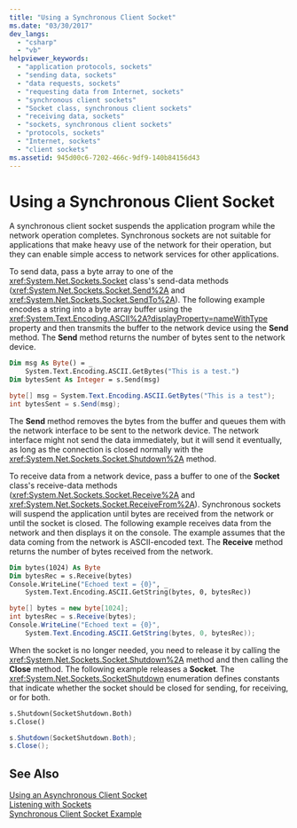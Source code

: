 ```yaml
---
title: "Using a Synchronous Client Socket"
ms.date: "03/30/2017"
dev_langs: 
  - "csharp"
  - "vb"
helpviewer_keywords: 
  - "application protocols, sockets"
  - "sending data, sockets"
  - "data requests, sockets"
  - "requesting data from Internet, sockets"
  - "synchronous client sockets"
  - "Socket class, synchronous client sockets"
  - "receiving data, sockets"
  - "sockets, synchronous client sockets"
  - "protocols, sockets"
  - "Internet, sockets"
  - "client sockets"
ms.assetid: 945d00c6-7202-466c-9df9-140b84156d43
---
```

# Using a Synchronous Client Socket
A synchronous client socket suspends the application program while the network operation completes. Synchronous sockets are not suitable for applications that make heavy use of the network for their operation, but they can enable simple access to network services for other applications.  
  
 To send data, pass a byte array to one of the <xref:System.Net.Sockets.Socket> class's send-data methods (<xref:System.Net.Sockets.Socket.Send%2A> and <xref:System.Net.Sockets.Socket.SendTo%2A>). The following example encodes a string into a byte array buffer using the <xref:System.Text.Encoding.ASCII%2A?displayProperty=nameWithType> property and then transmits the buffer to the network device using the **Send** method. The **Send** method returns the number of bytes sent to the network device.  
  
```vb  
Dim msg As Byte() = _  
    System.Text.Encoding.ASCII.GetBytes("This is a test.")  
Dim bytesSent As Integer = s.Send(msg)  
```  
  
```csharp  
byte[] msg = System.Text.Encoding.ASCII.GetBytes("This is a test");  
int bytesSent = s.Send(msg);  
```  
  
 The **Send** method removes the bytes from the buffer and queues them with the network interface to be sent to the network device. The network interface might not send the data immediately, but it will send it eventually, as long as the connection is closed normally with the <xref:System.Net.Sockets.Socket.Shutdown%2A> method.  
  
 To receive data from a network device, pass a buffer to one of the **Socket** class's receive-data methods (<xref:System.Net.Sockets.Socket.Receive%2A> and <xref:System.Net.Sockets.Socket.ReceiveFrom%2A>). Synchronous sockets will suspend the application until bytes are received from the network or until the socket is closed. The following example receives data from the network and then displays it on the console. The example assumes that the data coming from the network is ASCII-encoded text. The **Receive** method returns the number of bytes received from the network.  
  
```vb  
Dim bytes(1024) As Byte  
Dim bytesRec = s.Receive(bytes)  
Console.WriteLine("Echoed text = {0}", _  
    System.Text.Encoding.ASCII.GetString(bytes, 0, bytesRec))  
```  
  
```csharp  
byte[] bytes = new byte[1024];  
int bytesRec = s.Receive(bytes);  
Console.WriteLine("Echoed text = {0}",  
    System.Text.Encoding.ASCII.GetString(bytes, 0, bytesRec));  
```  
  
 When the socket is no longer needed, you need to release it by calling the <xref:System.Net.Sockets.Socket.Shutdown%2A> method and then calling the **Close** method. The following example releases a **Socket**. The <xref:System.Net.Sockets.SocketShutdown> enumeration defines constants that indicate whether the socket should be closed for sending, for receiving, or for both.  
  
```vb  
s.Shutdown(SocketShutdown.Both)  
s.Close()  
```  
  
```csharp  
s.Shutdown(SocketShutdown.Both);  
s.Close();  
```  
  
## See Also  
 [Using an Asynchronous Client Socket](../../../docs/framework/network-programming/using-an-asynchronous-client-socket.md)  
 [Listening with Sockets](../../../docs/framework/network-programming/listening-with-sockets.md)  
 [Synchronous Client Socket Example](../../../docs/framework/network-programming/synchronous-client-socket-example.md)
